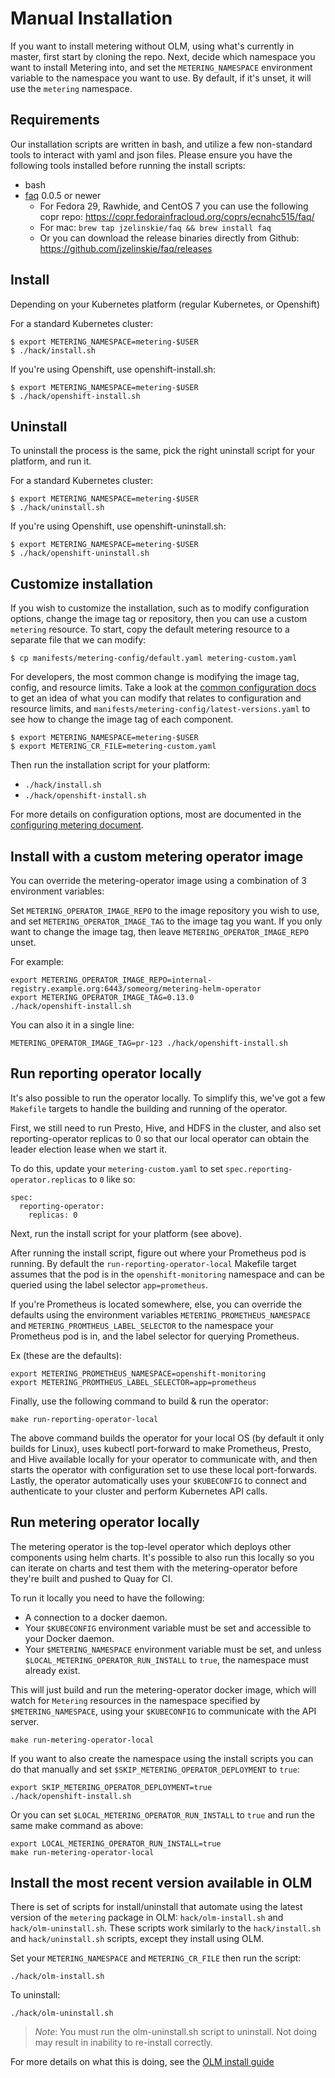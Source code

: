 # Manual Installation

If you want to install metering without OLM, using what's currently in master, first start by cloning the repo.
Next, decide which namespace you want to install Metering into, and set the `METERING_NAMESPACE` environment variable to the namespace you want to use.
By default, if it's unset, it will use the `metering` namespace.

## Requirements

Our installation scripts are written in bash, and utilize a few non-standard tools to interact with yaml and json files.
Please ensure you have the following tools installed before running the install scripts:

- bash
- [faq](https://github.com/jzelinskie/faq) 0.0.5 or newer
  - For Fedora 29, Rawhide, and CentOS 7 you can use the following copr repo: https://copr.fedorainfracloud.org/coprs/ecnahc515/faq/
  - For mac: `brew tap jzelinskie/faq && brew install faq`
  - Or you can download the release binaries directly from Github: https://github.com/jzelinskie/faq/releases

## Install

Depending on your Kubernetes platform (regular Kubernetes, or Openshift)

For a standard Kubernetes cluster:

```
$ export METERING_NAMESPACE=metering-$USER
$ ./hack/install.sh
```

If you're using Openshift, use openshift-install.sh:

```
$ export METERING_NAMESPACE=metering-$USER
$ ./hack/openshift-install.sh
```

## Uninstall

To uninstall the process is the same, pick the right uninstall script for your platform, and run it.

For a standard Kubernetes cluster:

```
$ export METERING_NAMESPACE=metering-$USER
$ ./hack/uninstall.sh
```

If you're using Openshift, use openshift-uninstall.sh:

```
$ export METERING_NAMESPACE=metering-$USER
$ ./hack/openshift-uninstall.sh
```

## Customize installation


If you wish to customize the installation, such as to modify configuration
options, change the image tag or repository, then you can use a custom
`metering` resource. To start, copy the default metering resource to a
separate file that we can modify:

```
$ cp manifests/metering-config/default.yaml metering-custom.yaml
```

For developers, the most common change is modifying the image tag, config, and resource limits.
Take a look at the [common configuration docs](common-configuration.md) to get an
idea of what you can modify that relates to configuration and resource limits, and
`manifests/metering-config/latest-versions.yaml` to see how to change the
image tag of each component.

```
$ export METERING_NAMESPACE=metering-$USER
$ export METERING_CR_FILE=metering-custom.yaml
```

Then run the installation script for your platform:

- `./hack/install.sh`
- `./hack/openshift-install.sh`

For more details on configuration options, most are documented in the [configuring metering document][configuring-metering].

## Install with a custom metering operator image

You can override the metering-operator image using a combination of 3 environment variables:

Set `METERING_OPERATOR_IMAGE_REPO` to the image repository you wish to use, and set `METERING_OPERATOR_IMAGE_TAG` to the image tag you want.
If you only want to change the image tag, then leave `METERING_OPERATOR_IMAGE_REPO` unset.

For example:

```
export METERING_OPERATOR_IMAGE_REPO=internal-registry.example.org:6443/someorg/metering-helm-operator
export METERING_OPERATOR_IMAGE_TAG=0.13.0
./hack/openshift-install.sh
```

You can also it in a single line:

```
METERING_OPERATOR_IMAGE_TAG=pr-123 ./hack/openshift-install.sh
```

## Run reporting operator locally

It's also possible to run the operator locally.
To simplify this, we've got a few `Makefile` targets to handle the building and running of the operator.

First, we still need to run Presto, Hive, and HDFS in the cluster, and also set reporting-operator replicas to 0 so that our local operator can obtain the leader election lease when we start it.

To do this, update your `metering-custom.yaml` to set `spec.reporting-operator.replicas` to `0` like so:

```
spec:
  reporting-operator:
    replicas: 0
```

Next, run the install script for your platform (see above).

After running the install script, figure out where your Prometheus pod is running.
By default the `run-reporting-operator-local` Makefile target assumes that the pod is in the `openshift-monitoring` namespace and can be queried using the label selector `app=prometheus`.

If you're Prometheus is located somewhere, else, you can override the defaults using the environment variables `METERING_PROMETHEUS_NAMESPACE` and `METERING_PROMTHEUS_LABEL_SELECTOR` to the namespace your Prometheus pod is in, and the label selector for querying Prometheus.

Ex (these are the defaults):
```
export METERING_PROMETHEUS_NAMESPACE=openshift-monitoring
export METERING_PROMTHEUS_LABEL_SELECTOR=app=prometheus
```

Finally, use the following command to build & run the operator:

```
make run-reporting-operator-local
```

The above command builds the operator for your local OS (by default it only builds for Linux), uses kubectl port-forward to make Prometheus, Presto, and Hive available locally for your operator to communicate with, and then starts the operator with configuration set to use these local port-forwards.
Lastly, the operator automatically uses your `$KUBECONFIG` to connect and authenticate to your cluster and perform Kubernetes API calls.

## Run metering operator locally

The metering operator is the top-level operator which deploys other components using helm charts.
It's possible to also run this locally so you can iterate on charts and test them with the metering-operator before they're built and pushed to Quay for CI.

To run it locally you need to have the following:

- A connection to a docker daemon.
- Your `$KUBECONFIG` environment variable must be set and accessible to your Docker daemon.
- Your `$METERING_NAMESPACE` environment variable must be set, and unless `$LOCAL_METERING_OPERATOR_RUN_INSTALL` to `true`, the namespace must already exist.

This will just build and run the metering-operator docker image, which will watch for `Metering` resources in the namespace specified by `$METERING_NAMESPACE`, using your `$KUBECONFIG` to communicate with the API server.

```
make run-metering-operator-local
```

If you want to also create the namespace using the install scripts you can do that manually and set `$SKIP_METERING_OPERATOR_DEPLOYMENT` to `true`:

```
export SKIP_METERING_OPERATOR_DEPLOYMENT=true
./hack/openshift-install.sh
```

Or you can set `$LOCAL_METERING_OPERATOR_RUN_INSTALL` to `true` and run the same make command as above:

```
export LOCAL_METERING_OPERATOR_RUN_INSTALL=true
make run-metering-operator-local
```

## Install the most recent version available in OLM

There is set of scripts for install/uninstall that automate using the latest version of the `metering` package in OLM: `hack/olm-install.sh` and `hack/olm-uninstall.sh`.
These scripts work similarly to the `hack/install.sh` and `hack/uninstall.sh` scripts, except they install using OLM.

Set your `METERING_NAMESPACE` and `METERING_CR_FILE` then run the script:

```
./hack/olm-install.sh
```

To uninstall:

```
./hack/olm-uninstall.sh
```

> *Note*: You must run the olm-uninstall.sh script to uninstall. Not doing may result in inability to re-install correctly.

For more details on what this is doing, see the [OLM install guide][olm-install]

[configuring-metering]: metering-config.md
[olm-install]: olm-install.md
